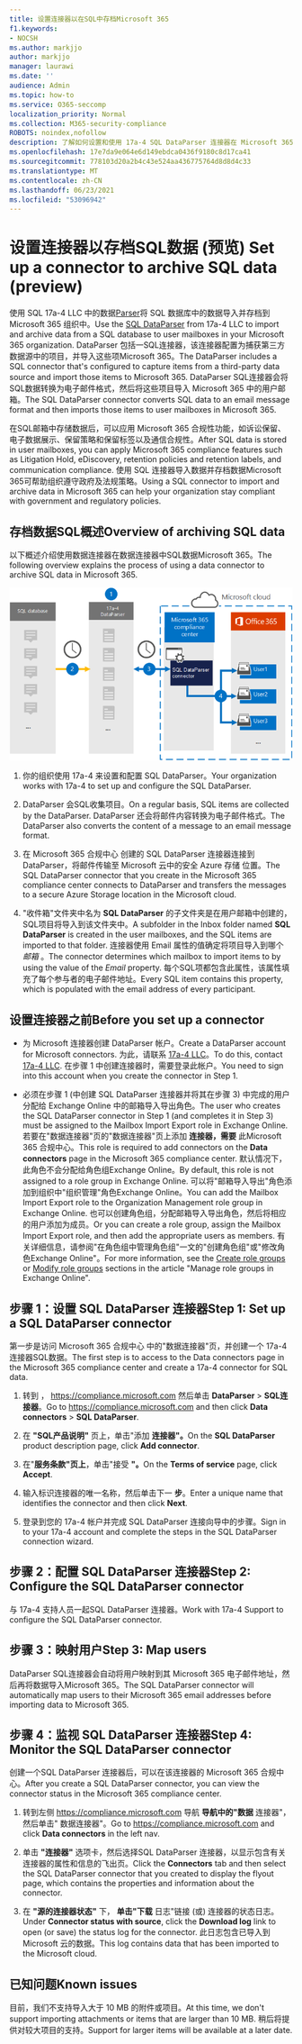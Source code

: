 ```yaml
---
title: 设置连接器以在SQL中存档Microsoft 365
f1.keywords:
- NOCSH
ms.author: markjjo
author: markjjo
manager: laurawi
ms.date: ''
audience: Admin
ms.topic: how-to
ms.service: O365-seccomp
localization_priority: Normal
ms.collection: M365-security-compliance
ROBOTS: noindex,nofollow
description: 了解如何设置和使用 17a-4 SQL DataParser 连接器在 Microsoft 365 中导入和SQL数据。
ms.openlocfilehash: 17e7da9e064e6d149ebdca0436f9180c8d17ca41
ms.sourcegitcommit: 778103d20a2b4c43e524aa436775764d8d8d4c33
ms.translationtype: MT
ms.contentlocale: zh-CN
ms.lasthandoff: 06/23/2021
ms.locfileid: "53096942"
---
```

# <a name="set-up-a-connector-to-archive-sql-data-preview"></a><span data-ttu-id="9df20-103">设置连接器以存档SQL数据 (预览) </span><span class="sxs-lookup"><span data-stu-id="9df20-103">Set up a connector to archive SQL data (preview)</span></span>

<span data-ttu-id="9df20-104">使用 SQL 17a-4 LLC 中的数据[Parser](https://www.17a-4.com/sql-dataparser/)将 SQL 数据库中的数据导入并存档到 Microsoft 365 组织中。</span><span class="sxs-lookup"><span data-stu-id="9df20-104">Use the [SQL DataParser](https://www.17a-4.com/sql-dataparser/) from 17a-4 LLC to import and archive data from a SQL database to user mailboxes in your Microsoft 365 organization.</span></span> <span data-ttu-id="9df20-105">DataParser 包括一SQL连接器，该连接器配置为捕获第三方数据源中的项目，并导入这些项Microsoft 365。</span><span class="sxs-lookup"><span data-stu-id="9df20-105">The DataParser includes a SQL connector that's configured to capture items from a third-party data source and import those items to Microsoft 365.</span></span> <span data-ttu-id="9df20-106">DataParser SQL连接器会将SQL数据转换为电子邮件格式，然后将这些项目导入 Microsoft 365 中的用户邮箱。</span><span class="sxs-lookup"><span data-stu-id="9df20-106">The SQL DataParser connector converts SQL data to an email message format and then imports those items to user mailboxes in Microsoft 365.</span></span>

<span data-ttu-id="9df20-107">在SQL邮箱中存储数据后，可以应用 Microsoft 365 合规性功能，如诉讼保留、电子数据展示、保留策略和保留标签以及通信合规性。</span><span class="sxs-lookup"><span data-stu-id="9df20-107">After SQL data is stored in user mailboxes, you can apply Microsoft 365 compliance features such as Litigation Hold, eDiscovery, retention policies and retention labels, and communication compliance.</span></span> <span data-ttu-id="9df20-108">使用 SQL 连接器导入数据并存档数据Microsoft 365可帮助组织遵守政府及法规策略。</span><span class="sxs-lookup"><span data-stu-id="9df20-108">Using a SQL connector to import and archive data in Microsoft 365 can help your organization stay compliant with government and regulatory policies.</span></span>

## <a name="overview-of-archiving-sql-data"></a><span data-ttu-id="9df20-109">存档数据SQL概述</span><span class="sxs-lookup"><span data-stu-id="9df20-109">Overview of archiving SQL data</span></span>

<span data-ttu-id="9df20-110">以下概述介绍使用数据连接器在数据连接器中SQL数据Microsoft 365。</span><span class="sxs-lookup"><span data-stu-id="9df20-110">The following overview explains the process of using a data connector to archive SQL data in Microsoft 365.</span></span>

![17a-4 SQL数据的存档工作流](../media/SQLDatabaseDataParserConnectorWorkflow.png)

1. <span data-ttu-id="9df20-112">你的组织使用 17a-4 来设置和配置 SQL DataParser。</span><span class="sxs-lookup"><span data-stu-id="9df20-112">Your organization works with 17a-4 to set up and configure the SQL DataParser.</span></span>

2. <span data-ttu-id="9df20-113">DataParser 会SQL收集项目。</span><span class="sxs-lookup"><span data-stu-id="9df20-113">On a regular basis, SQL items are collected by the DataParser.</span></span> <span data-ttu-id="9df20-114">DataParser 还会将邮件内容转换为电子邮件格式。</span><span class="sxs-lookup"><span data-stu-id="9df20-114">The DataParser also converts the content of a message to an email message format.</span></span>

3. <span data-ttu-id="9df20-115">在 Microsoft 365 合规中心 创建的 SQL DataParser 连接器连接到 DataParser，将邮件传输至 Microsoft 云中的安全 Azure 存储 位置。</span><span class="sxs-lookup"><span data-stu-id="9df20-115">The SQL DataParser connector that you create in the Microsoft 365 compliance center connects to DataParser and transfers the messages to a secure Azure Storage location in the Microsoft cloud.</span></span>

4. <span data-ttu-id="9df20-116">"收件箱"文件夹中名为 **SQL DataParser** 的子文件夹是在用户邮箱中创建的，SQL项目将导入到该文件夹中。</span><span class="sxs-lookup"><span data-stu-id="9df20-116">A subfolder in the Inbox folder named **SQL DataParser** is created in the user mailboxes, and the SQL items are imported to that folder.</span></span> <span data-ttu-id="9df20-117">连接器使用 Email 属性的值确定将项目导入到哪个 *邮箱* 。</span><span class="sxs-lookup"><span data-stu-id="9df20-117">The connector determines which mailbox to import items to by using the value of the *Email* property.</span></span> <span data-ttu-id="9df20-118">每个SQL项都包含此属性，该属性填充了每个参与者的电子邮件地址。</span><span class="sxs-lookup"><span data-stu-id="9df20-118">Every SQL item contains this property, which is populated with the email address of every participant.</span></span>

## <a name="before-you-set-up-a-connector"></a><span data-ttu-id="9df20-119">设置连接器之前</span><span class="sxs-lookup"><span data-stu-id="9df20-119">Before you set up a connector</span></span>

- <span data-ttu-id="9df20-120">为 Microsoft 连接器创建 DataParser 帐户。</span><span class="sxs-lookup"><span data-stu-id="9df20-120">Create a DataParser account for Microsoft connectors.</span></span> <span data-ttu-id="9df20-121">为此，请联系 [17a-4 LLC](https://www.17a-4.com/contact/)。</span><span class="sxs-lookup"><span data-stu-id="9df20-121">To do this, contact [17a-4 LLC](https://www.17a-4.com/contact/).</span></span> <span data-ttu-id="9df20-122">在步骤 1 中创建连接器时，需要登录此帐户。</span><span class="sxs-lookup"><span data-stu-id="9df20-122">You need to sign into this account when you create the connector in Step 1.</span></span>

- <span data-ttu-id="9df20-123">必须在步骤 1 (中创建 SQL DataParser 连接器并将其在步骤 3) 中完成的用户分配给 Exchange Online 中的邮箱导入导出角色。</span><span class="sxs-lookup"><span data-stu-id="9df20-123">The user who creates the SQL DataParser connector in Step 1 (and completes it in Step 3) must be assigned to the Mailbox Import Export role in Exchange Online.</span></span> <span data-ttu-id="9df20-124">若要在"数据连接器"页的"数据连接器"页上添加 **连接器，需要** 此Microsoft 365 合规中心。</span><span class="sxs-lookup"><span data-stu-id="9df20-124">This role is required to add connectors on the **Data connectors** page in the Microsoft 365 compliance center.</span></span> <span data-ttu-id="9df20-125">默认情况下，此角色不会分配给角色组Exchange Online。</span><span class="sxs-lookup"><span data-stu-id="9df20-125">By default, this role is not assigned to a role group in Exchange Online.</span></span> <span data-ttu-id="9df20-126">可以将"邮箱导入导出"角色添加到组织中"组织管理"角色Exchange Online。</span><span class="sxs-lookup"><span data-stu-id="9df20-126">You can add the Mailbox Import Export role to the Organization Management role group in Exchange Online.</span></span> <span data-ttu-id="9df20-127">也可以创建角色组，分配邮箱导入导出角色，然后将相应的用户添加为成员。</span><span class="sxs-lookup"><span data-stu-id="9df20-127">Or you can create a role group, assign the Mailbox Import Export role, and then add the appropriate users as members.</span></span> <span data-ttu-id="9df20-128">有关详细信息，请参阅"在角色[](/Exchange/permissions-exo/role-groups#create-role-groups)组中管理角色组[](/Exchange/permissions-exo/role-groups#modify-role-groups)"一文的"创建角色组"或"修改角色Exchange Online"。</span><span class="sxs-lookup"><span data-stu-id="9df20-128">For more information, see the [Create role groups](/Exchange/permissions-exo/role-groups#create-role-groups) or [Modify role groups](/Exchange/permissions-exo/role-groups#modify-role-groups) sections in the article "Manage role groups in Exchange Online".</span></span>

## <a name="step-1-set-up-a-sql-dataparser-connector"></a><span data-ttu-id="9df20-129">步骤 1：设置 SQL DataParser 连接器</span><span class="sxs-lookup"><span data-stu-id="9df20-129">Step 1: Set up a SQL DataParser connector</span></span>

<span data-ttu-id="9df20-130">第一步是访问 Microsoft 365 合规中心 中的"数据连接器"页，并创建一个 17a-4 连接器SQL数据。</span><span class="sxs-lookup"><span data-stu-id="9df20-130">The first step is to access to the Data connectors page in the Microsoft 365 compliance center and create a 17a-4 connector for SQL data.</span></span>

1. <span data-ttu-id="9df20-131">转到 ， <https://compliance.microsoft.com> 然后单击 **DataParser**  >  **SQL连接器**。</span><span class="sxs-lookup"><span data-stu-id="9df20-131">Go to <https://compliance.microsoft.com> and then click **Data connectors** > **SQL DataParser**.</span></span>

2. <span data-ttu-id="9df20-132">在 **"SQL产品说明"** 页上，单击"添加 **连接器"。**</span><span class="sxs-lookup"><span data-stu-id="9df20-132">On the **SQL DataParser** product description page, click **Add connector**.</span></span>

3. <span data-ttu-id="9df20-133">在"**服务条款"页上**，单击"接受 **"。**</span><span class="sxs-lookup"><span data-stu-id="9df20-133">On the **Terms of service** page, click **Accept**.</span></span>

4. <span data-ttu-id="9df20-134">输入标识连接器的唯一名称，然后单击下一 **步**。</span><span class="sxs-lookup"><span data-stu-id="9df20-134">Enter a unique name that identifies the connector and then click **Next**.</span></span>

5. <span data-ttu-id="9df20-135">登录到您的 17a-4 帐户并完成 SQL DataParser 连接向导中的步骤。</span><span class="sxs-lookup"><span data-stu-id="9df20-135">Sign in to your 17a-4 account and complete the steps in the SQL DataParser connection wizard.</span></span>

## <a name="step-2-configure-the-sql-dataparser-connector"></a><span data-ttu-id="9df20-136">步骤 2：配置 SQL DataParser 连接器</span><span class="sxs-lookup"><span data-stu-id="9df20-136">Step 2: Configure the SQL DataParser connector</span></span>

<span data-ttu-id="9df20-137">与 17a-4 支持人员一起SQL DataParser 连接器。</span><span class="sxs-lookup"><span data-stu-id="9df20-137">Work with 17a-4 Support to configure the SQL DataParser connector.</span></span>

## <a name="step-3-map-users"></a><span data-ttu-id="9df20-138">步骤 3：映射用户</span><span class="sxs-lookup"><span data-stu-id="9df20-138">Step 3: Map users</span></span>

<span data-ttu-id="9df20-139">DataParser SQL连接器会自动将用户映射到其 Microsoft 365 电子邮件地址，然后再将数据导入Microsoft 365。</span><span class="sxs-lookup"><span data-stu-id="9df20-139">The SQL DataParser connector will automatically map users to their Microsoft 365 email addresses before importing data to Microsoft 365.</span></span>

## <a name="step-4-monitor-the-sql-dataparser-connector"></a><span data-ttu-id="9df20-140">步骤 4：监视 SQL DataParser 连接器</span><span class="sxs-lookup"><span data-stu-id="9df20-140">Step 4: Monitor the SQL DataParser connector</span></span>

<span data-ttu-id="9df20-141">创建一个SQL DataParser 连接器后，可以在该连接器的 Microsoft 365 合规中心。</span><span class="sxs-lookup"><span data-stu-id="9df20-141">After you create a SQL DataParser connector, you can view the connector status in the Microsoft 365 compliance center.</span></span>

1. <span data-ttu-id="9df20-142">转到左侧 <https://compliance.microsoft.com> 导航 **导航中的"数据** 连接器"，然后单击" 数据连接器"。</span><span class="sxs-lookup"><span data-stu-id="9df20-142">Go to <https://compliance.microsoft.com> and click **Data connectors** in the left nav.</span></span>

2. <span data-ttu-id="9df20-143">单击 **"连接器"** 选项卡，然后选择SQL DataParser 连接器，以显示包含有关连接器的属性和信息的飞出页。</span><span class="sxs-lookup"><span data-stu-id="9df20-143">Click the **Connectors** tab and then select the SQL DataParser connector that you created to display the flyout page, which contains the properties and information about the connector.</span></span>

3. <span data-ttu-id="9df20-144">在 **"源的连接器状态"** 下， **单击"下载** 日志"链接 (或) 连接器的状态日志。</span><span class="sxs-lookup"><span data-stu-id="9df20-144">Under **Connector status with source**, click the **Download log** link to open (or save) the status log for the connector.</span></span> <span data-ttu-id="9df20-145">此日志包含已导入到 Microsoft 云的数据。</span><span class="sxs-lookup"><span data-stu-id="9df20-145">This log contains data that has been imported to the Microsoft cloud.</span></span>

## <a name="known-issues"></a><span data-ttu-id="9df20-146">已知问题</span><span class="sxs-lookup"><span data-stu-id="9df20-146">Known issues</span></span>

<span data-ttu-id="9df20-147">目前，我们不支持导入大于 10 MB 的附件或项目。</span><span class="sxs-lookup"><span data-stu-id="9df20-147">At this time, we don't support importing attachments or items that are larger than 10 MB.</span></span> <span data-ttu-id="9df20-148">稍后将提供对较大项目的支持。</span><span class="sxs-lookup"><span data-stu-id="9df20-148">Support for larger items will be available at a later date.</span></span>
